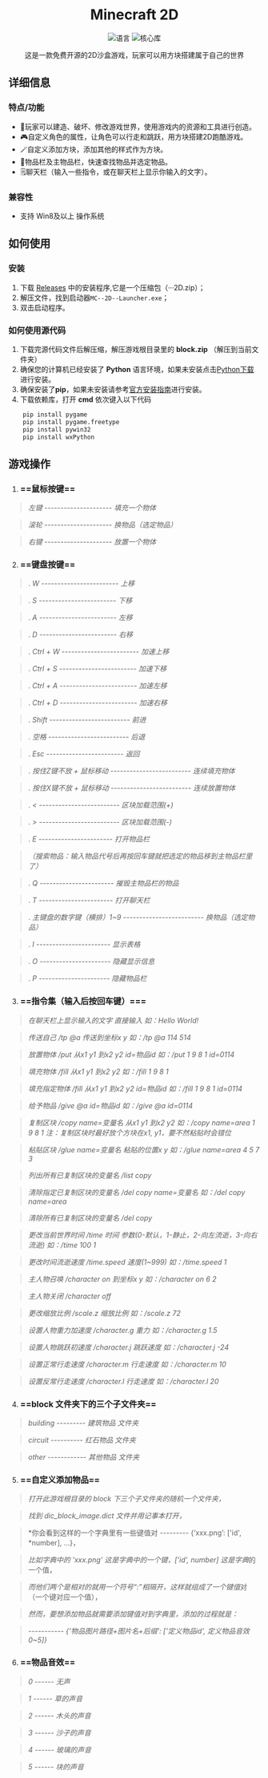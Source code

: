 # <div align="center">Minecraft 2D</div>

<p align="center">
 <img src="https://img.shields.io/badge/开发语言-Python-coral" alt="语言">
 <img src="https://img.shields.io/badge/核心库-Pygame-blue" alt="核心库">
</p>
 <div align="center">这是一款免费开源的2D沙盒游戏，玩家可以用方块搭建属于自己的世界</div>

## 详细信息

### 特点/功能
- 🧩玩家可以建造、破坏、修改游戏世界，使用游戏内的资源和工具进行创造。
- 🎮️自定义角色的属性，让角色可以行走和跳跃，用方块搭建2D跑酷游戏。
- 🪄自定义添加方块，添加其他的样式作为方块。
- 🎨物品栏及主物品栏，快速查找物品并选定物品。
- 🗒️聊天栏（输入一些指令，或在聊天栏上显示你输入的文字）。

### 兼容性
- 支持 Win8及以上 操作系统

## 如何使用

### 安装
1. 下载 [Releases](https://github.com/Minecows-Green/Minecraft-2D-for-LittleDream/releases) 中的安装程序,它是一个压缩包（···2D.zip）；
2. 解压文件，找到启动器`MC--2D--Launcher.exe`；
3. 双击启动程序。

### 如何使用源代码
1. 下载完源代码文件后解压缩，解压游戏根目录里的 **block.zip** （解压到当前文件夹）
2. 确保您的计算机已经安装了 **Python** 语言环境，如果未安装点击[Python下载](https://www.python.org/) 进行安装。
3. 确保安装了**pip**，如果未安装请参考[官方安装指南](https://pip.pypa.io/en/stable/installation/)进行安装。
4. 下载依赖库，打开 **cmd** 依次键入以下代码
 ```python
	 pip install pygame
	 pip install pygame.freetype
	 pip install pywin32
	 pip install wxPython
   ```

## 游戏操作

1. ### ==鼠标按键==

> *左键 --------------------- 填充一个物体*

> *滚轮 --------------------- 换物品（选定物品）*

> *右键 --------------------- 放置一个物体*

2. ### ==键盘按键==

> . *W ------------------------ 上移*

> . *S ------------------------ 下移*

> . *A ------------------------ 左移*

> . *D ------------------------ 右移*

> . *Ctrl + W ------------------------ 加速上移*

> . *Ctrl + S ------------------------ 加速下移*

> . *Ctrl + A ------------------------ 加速左移*

> . *Ctrl + D ------------------------ 加速右移*

> . *Shift ------------------------- 前进*

> . *空格 ------------------------- 后退*

> . *Esc ------------------------ 返回*

> . *按住Z键不放 + 鼠标移动 ------------------------- 连续填充物体*

> . *按住X键不放 + 鼠标移动 ------------------------- 连续放置物体*

> . *< ------------------------- 区块加载范围(+)*

> . *> ------------------------- 区块加载范围(-)*

> . *E ----------------------- 打开物品栏*

> *（搜索物品：输入物品代号后再按回车键就把选定的物品移到主物品栏里了）*

> . *Q ----------------------- 摧毁主物品栏的物品*

> . *T ----------------------- 打开聊天栏*

> . *主键盘的数字键（横排）1~9 ------------------------- 换物品（选定物品）*

> . *I ----------------------- 显示表格*

> . *O ---------------------- 隐藏显示信息*

> . *P ---------------------- 隐藏物品栏*

  

3. ### ==指令集（输入后按回车键）===

> *在聊天栏上显示输入的文字  直接输入  如：Hello World!*

> *传送自己 /tp @a 传送到坐标x y  如：/tp @a 114 514*

> *放置物体 /put 从x1 y1 到x2 y2 id=物品id  如：/put 1 9 8 1 id=0114*

> *填充物体 /fill 从x1 y1 到x2 y2  如：/fill 1 9 8 1*

> *填充指定物体 /fill 从x1 y1 到x2 y2 id=物品id  如：/fill 1 9 8 1 id=0114*

> *给予物品 /give @a id=物品id  如：/give @a id=0114*

>  *复制区块 /copy name=变量名 从x1 y1 到x2 y2  如：/copy name=area 1 9 8 1  注：_复制区块时最好放个方块在x1, y1，要不然粘贴时会错位_*

> *粘贴区块 /glue name=变量名 粘贴的位置x y  如：/glue name=area 4 5 7 3*

> *列出所有已复制区块的变量名 /list copy*

> *清除指定已复制区块的变量名 /del copy name=变量名  如：/del copy name=area*

> *清除所有已复制区块的变量名 /del copy*

> *更改当前世界时间 /time 时间 参数(0-默认，1-静止，2-向左流逝，3-向右流逝)  如：/time 100 1*

> *更改时间流逝速度 /time.speed 速度(1~999) 如：/time.speed 1*

> *主人物召唤 /character on 到坐标x y  如：/character on 6 2*

> *主人物关闭 /character off*

> *更改缩放比例 /scale.z 缩放比例  如：/scale.z 72*

> *设置人物重力加速度 /character.g 重力  如：/character.g  1.5*

> *设置人物跳跃初速度 /character.j 跳跃速度  如：/character.j -24*

> *设置正常行走速度 /character.m 行走速度  如：/character.m  10*

> *设置反常行走速度 /character.l 行走速度  如：/character.l  20*

4. ### ==block 文件夹下的三个子文件夹==

> *building --------- 建筑物品 文件夹*

> *circuit ---------- 红石物品 文件夹*

> *other ------------ 其他物品 文件夹*

5. ### ==自定义添加物品==

> *打开此游戏根目录的 block  下三个子文件夹的随机一个文件夹，*

> *找到 dic_block_image.dict  文件并用记事本打开，*

> *你会看到这样的一个字典里有一些键值对 --------- {‘xxx.png’: ['id', *number], ...}，

> *比如字典中的 'xxx.png' 这是字典中的一个键，['id', number] 这是字典*的一个值，

> *而他们两个是相对的就用一个符号“:”相隔开，这样就组成了一个键值*对（一个键对应一个值），

> *然而，要想添加物品就需要添加键值对到字典里，添加的过程就是：*

> *----------- {'物品图片路径+图片名+后缀': ['定义物品id',  定义物品音效0~5]}*

6. ### ==物品音效==

> *0 ------ 无声*

> *1 ------ 草的声音*

> *2 ------ 木头的声音*

> *3 ------ 沙子的声音*

> *4 ------ 玻璃的声音*

> *5 ------ 块的声音*
